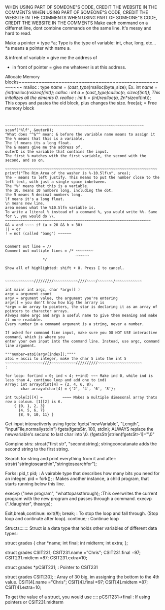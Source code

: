 WHEN USING PART OF SOMEONE"S CODE, CREDIT THE WEBSITE IN THE COMMENTS
WHEN USING PART OF SOMEONE"S CODE, CREDIT THE WEBSITE IN THE COMMENTS
WHEN USING PART OF SOMEONE"S CODE, CREDIT THE WEBSITE IN THE COMMENTS
Make each command on a differnet line, dont combine commands on the same line. It's messy and hard to read.

Make a pointer = type *a;
Type is the type of variable: int, char, long, etc...
*a means a pointer with name a.

& infront of variable = give me the address of
* in front of pointer = give me whatever is at this address.


Allocate Memory blocks~~~~~~~~~~~~~~~~~~~~~~~~~~~~~~~~~~~~~~~~~~~~~~~~~~~~~~~
malloc : type *name = (cast_type*)malloc(byte_size);  Ex. int *name = (int*)malloc(n*sizeof(int));
calloc : int *a = (cast_type*)calloc(n, sizeof(int));    This initalizes all the elments 0.
realloc : int *b = (int*)realloc(a, 2*n*sizeof(int));    This copys and pastes the old block, plus changes the size.
free(a); = Free memory block
~~~~~~~~~~~~~~~~~~~~~~~~~~~~~~~~~~~~~~~~~~~~~~~~~~~~~~~~~~~~~~~~~~~~~~~~~~~~~~~


~~~~~~~~~~~~~~~~~~~~~~~~~~~~~~~~~~~~~~~~~~~~~~~~~~~~~~~~~~~~~~~
scanf("%lf", &outerD); 
^What does ^^&^^ mean: & before the variable name means to assign it
The % means that this is a variable.
The lf means its a long float.
The & means give me the address of.
outerD is the variable that contains the input.
The first % matches with the first variable, the second with the second, and so on.

~~~~~~~~~~~~~~~~~~~~~~~~~~~~~~~~~~~~~~~~~~~~~~~~~~~~~~~~~~~~~~~~~~~~~
printf("The Rim Area of the washer is %-10.5lf\n", area);
The - means to left justify. This means to put the number close to the left text, with just a single space inbetween.
The "%" means that this is a variable.
The 10. means 10 numbers long, including the dot.
the 5 means 5 decimal numbers long.
lf means it's a long float.
\n means new line.
area means what the %10.5lfn variable is.
To write a literal % instead of a command %, you would write %%. Same for \, you would do \\.
~~~~~~~~~~~~~~~~~~~~~~~~~~~~~~~~~~~~~~~~~~~~~~~~~~~~~~~~~~~~~~~~~~
&& = and ~~~~ if (a < 20 && b < 30)
|| = or
! = not (called "bang") ~~~~~~ 


Comment out line = //
Comment out multiple lines = /* ~~~~~~~~
                                ~~~~~~
			     */

Show all of highlighted: shift + 8. Press I to cancel.


~~~~~~~~~~~~~/////////~~~~~~~~~~~////~~~~/~~~~~~~/~~~~~~~~~~~~

int main( int argc, char *argv[] )
argc = argument count
argv = argument value, the argument you're entering
argv[] = you don't know how big the arrary is
*argv = An array to pointers, the star is declaring it as an array of pointers to character arrays.
Always make argc and argv a useful name to give them meaning and make it more readable.
Every number in a command argument is a string, never a number.

If asked for command line input, make sure you DO NOT USE interactive command, which is where you
enter your own input into the command line. Instead, use argc, command line argument.

"""number=atoi(argv[index]);""""
atoi = ascii to integer, make the char 5 into the int 5
~~~~~~~~~~~~~~~~~////~~~~~~~~~~~//////////~~~~~~~~~~~~~~~~~~~~
:

for loop: for(ind = 0; ind < 4; ++ind) ~~~ Make ind 0, while ind is less than 4, continue loop and add one to ind)
Array: int arrayofint[4] = {2, 4, 6, 8);
       char arrayofchar[4] = {'2', '4', '6', '8'};

int tuple[3][4] =         ~~~~ Makes a multiple dimesonal array thats row x coloum. [1][2] is 6.
	{ {0, 1, 2, 3}
	  {4, 5, 6, 7}
	  {8, 9, 10, 11} }

~~~~~~~~~~~~~~~~~~~~~~~~~~~~~~~~~~~~~~~~~~~~~~~~~~~~~~~~~~~~~~~~~~~~~~~~~~~~~~~~~
Get input interactiverly using fgets:
fgets("newVariable", "Length", "inputFile,normallystdin")
fgets(fgetsStr, 100, stdin);
ALWAYS replace the newvariable's second to last char into \0. (fgetsStr[strlen(fgetsStr-1]="\0"

Compine strs:
strcat("first str", "secondstring);
stringconcatanate adds the second string to the first string.

Search for string and print everything from it and after:
strstr("stringtosearchin","stringtosearchfor");


Forks:
pid_t pid; : A vairable type that describes how many bits you need for an integer.
pid = fork(); : Makes another instance, a child program, that starts running below this line.

execvp ("new program", "whattopassthrough); :This overwrites the current program with the new program and passes through a command.
execvp ("./daughter", theargs);

Exit,break,continue:
exit(#);
break; : To stop the loop and fall through. (Stop loop and continute after loop).
continue; : Continue loop


Structs:::::::
Struct is a data type that holds other variables of different data types:

struct grades
{ char *name;
  int final;
  int midterm;
  int extra;
};

struct grades CSIT231;
CSIT231.name ="Chris";
CSIT231.final =97;
CSIT231.midtem =87;
CSIT231.extra=10;

struct grades *pCSIT231;    : Pointer to CSIT231

struct grades CSIT[30];     : Array of 30 big, im assigning the bottom to the 4th value.
CSIT[4].name ="Chris";
CSIT[4].final =97;
CSIT[4].midtem =87;
CSIT[4].extra=10;

To get the value of a struct, you would use ::::
pCSIT231->final  : If using pointers
or
CSIT231.midterm
